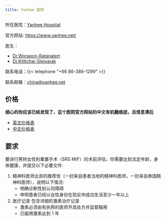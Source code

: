 ```yaml
---
title: Yanhee 医院
---
```


所在医院：[Yanhee Hospital](https://goo.gl/maps/2mYsALRVJe3xjPEeA)

官方网站: <https://www.yanhee.net/>

医生：

<!-- 这两没找到 -->
<!-- - Dr. Juta
- [Greechart Pornsinsirirak]({{< ref "greechart" >}}) -->

- [Dr.Worapon-Ratanalert](https://www.yanhee.net/doctors/dr-worapon-ratanalert/)
- [Dr.Kittichai-Sipiyarak](https://www.yanhee.net/doctors/dr-kittichai-sipiyarak/)

联系电话：{{< telephone "+66 86-386-1299" >}}

联系邮箱：<china@yanhee.net>

## 价格

**细心的你应该已经发现了，这个医院官方网站的中文有机翻痕迹，且信息滞后**

- [英文价格表](https://www.yanhee.net/cosmetic-services/sex-reassignment-surgery/male-to-female-surgery/)
- [中文价格表](https://www.yanhee.net/cn/sex-reassignment-surgery-thailand/)

## 要求

要进行男转女性别重置手术（SRS MtF）的术前评估，你需要达到法定年龄，身体健康，并提交以下必要文件:

1. 精神科医师出具的推荐信（一封来自患者当地的精神科医师，一封来自泰国精神科医师），说明以下情况:
   - 明确诊断性别认同障碍
   - 申明患者已经以女性身份在现实中成功生活至少一年以上
1. 医疗记录 包含详细的激素治疗记录
   - 激素必须由有执照的医师开具处方并监督服用
   - 已服用激素达到 1 年
